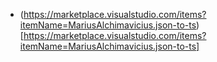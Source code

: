 - (https://marketplace.visualstudio.com/items?itemName=MariusAlchimavicius.json-to-ts)[https://marketplace.visualstudio.com/items?itemName=MariusAlchimavicius.json-to-ts]
